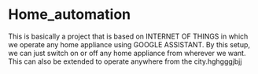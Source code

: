 # Home_automation

This is basically a project that is based on INTERNET OF THINGS in which we operate any home appliance using GOOGLE ASSISTANT. By this setup, we can just switch on or off any home appliance from wherever we want. This can also be extended to operate anywhere from the city.hghgggjbjj
